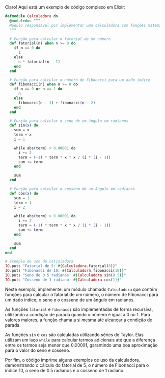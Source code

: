 Claro! Aqui está um exemplo de código complexo em Elixir:

```elixir
defmodule Calculadora do
  @moduledoc """
  Módulo responsável por implementar uma calculadora com funções matemáticas avançadas.
  """

  # Função para calcular o fatorial de um número
  def fatorial(n) when n >= 0 do
    if n == 0 do
      1
    else
      n * fatorial(n - 1)
    end
  end

  # Função para calcular o número de Fibonacci para um dado índice
  def fibonacci(n) when n >= 0 do
    if n == 0 or n == 1 do
      n
    else
      fibonacci(n - 1) + fibonacci(n - 2)
    end
  end

  # Função para calcular o seno de um ângulo em radianos
  def sin(x) do
    sum = x
    term = x
    i = 1

    while abs(term) > 0.00001 do
      i += 2
      term = (-1) * term * x * x / (i * (i - 1))
      sum += term
    end

    sum
  end

  # Função para calcular o cosseno de um ângulo em radianos
  def cos(x) do
    sum = 1
    term = 1
    i = 2

    while abs(term) > 0.00001 do
      i += 2
      term = (-1) * term * x * x / (i * (i - 1))
      sum += term
    end

    sum
  end
end

# Exemplo de uso da calculadora
IO.puts "Fatorial de 5: #{Calculadora.fatorial(5)}"
IO.puts "Fibonacci de 10: #{Calculadora.fibonacci(10)}"
IO.puts "Seno de 0.5 radianos: #{Calculadora.sin(0.5)}"
IO.puts "Cosseno de 1 radiano: #{Calculadora.cos(1)}"
```

Neste exemplo, implementei um módulo chamado `Calculadora` que contém funções para calcular o fatorial de um número, o número de Fibonacci para um dado índice, o seno e o cosseno de um ângulo em radianos.

As funções `fatorial` e `fibonacci` são implementadas de forma recursiva, utilizando a condição de parada quando o número é igual a 0 ou 1. Para valores maiores, a função chama a si mesma até alcançar a condição de parada.

As funções `sin` e `cos` são calculadas utilizando séries de Taylor. Elas utilizam um laço `while` para calcular termos adicionais até que a diferença entre os termos seja menor que 0.00001, garantindo uma boa aproximação para o valor do seno e cosseno.

Por fim, o código imprime alguns exemplos de uso da calculadora, demonstrando o cálculo do fatorial de 5, o número de Fibonacci para o índice 10, o seno de 0.5 radianos e o cosseno de 1 radiano.